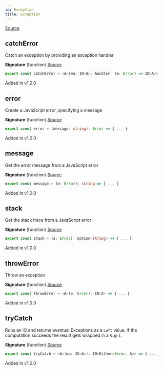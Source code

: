 ```yaml
---
id: Exception
title: Exception
---
```


[Source](https://github.com/gcanti/fp-ts/blob/master/src/Exception.ts)

## catchError

Catch an exception by providing an exception handler

**Signature** (function) [Source](https://github.com/gcanti/fp-ts/blob/master/src/Exception.ts#L50-L62)

```ts
export const catchError = <A>(ma: IO<A>, handler: (e: Error) => IO<A>): IO<A> => { ... }
```

Added in v1.0.0

## error

Create a JavaScript error, specifying a message

**Signature** (function) [Source](https://github.com/gcanti/fp-ts/blob/master/src/Exception.ts#L12-L14)

```ts
export const error = (message: string): Error => { ... }
```

Added in v1.0.0

## message

Get the error message from a JavaScript error

**Signature** (function) [Source](https://github.com/gcanti/fp-ts/blob/master/src/Exception.ts#L21-L23)

```ts
export const message = (e: Error): string => { ... }
```

Added in v1.0.0

## stack

Get the stack trace from a JavaScript error

**Signature** (function) [Source](https://github.com/gcanti/fp-ts/blob/master/src/Exception.ts#L30-L32)

```ts
export const stack = (e: Error): Option<string> => { ... }
```

Added in v1.0.0

## throwError

Throw an exception

**Signature** (function) [Source](https://github.com/gcanti/fp-ts/blob/master/src/Exception.ts#L39-L43)

```ts
export const throwError = <A>(e: Error): IO<A> => { ... }
```

Added in v1.0.0

## tryCatch

Runs an IO and returns eventual Exceptions as a `Left` value. If the computation succeeds the result gets wrapped in
a `Right`.

**Signature** (function) [Source](https://github.com/gcanti/fp-ts/blob/master/src/Exception.ts#L70-L72)

```ts
export const tryCatch = <A>(ma: IO<A>): IO<Either<Error, A>> => { ... }
```

Added in v1.0.0
